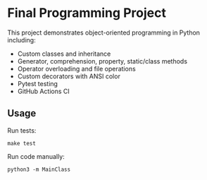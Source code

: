 # Final Programming Project

This project demonstrates object-oriented programming in Python including:
- Custom classes and inheritance
- Generator, comprehension, property, static/class methods
- Operator overloading and file operations
- Custom decorators with ANSI color
- Pytest testing
- GitHub Actions CI

## Usage

Run tests:
```
make test
```

Run code manually:
```
python3 -m MainClass
```